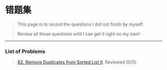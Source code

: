 # 错题集

> This page is to record the questions I did not finish by myself.
>
> Review all these questions until I can get it right on my own!

---

<h3> List of Problems </h3>

> [82. Remove Duplicates from Sorted List II](LinkedList/Singly%20Linked%20List/Medium/82.%20Remove%20Duplicates%20from%20Sorted%20List%20II.md). Reviewed (0/5).
